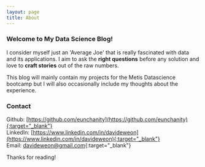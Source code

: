 ```yaml
---
layout: page
title: About
---
```


### Welcome to My Data Science Blog!

I consider myself just an 'Average Joe' that is really fascinated with data and its applications. I aim to ask the **right questions** before any solution and love to **craft stories** out of the raw numbers.  

This blog will mainly contain my projects for the Metis Datascience bootcamp but I will also occasionally include my thoughts about the experience.

### Contact
Github:			[https://github.com/eunchanity](https://github.com/eunchanity){:target="_blank"}<br/>
LinkedIn:       [https://www.linkedin.com/in/davideweon](https://www.linkedin.com/in/davideweon){:target="_blank"}<br/>
Email:          [davideweon@gmail.com](mailto:davideweon@gmail.com){:target="_blank"}

Thanks for reading!